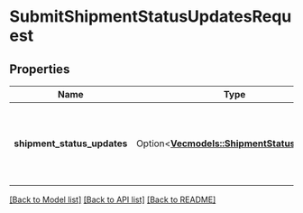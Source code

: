 # SubmitShipmentStatusUpdatesRequest

## Properties

Name | Type | Description | Notes
------------ | ------------- | ------------- | -------------
**shipment_status_updates** | Option<[**Vec<models::ShipmentStatusUpdate>**](ShipmentStatusUpdate.md)> | Contains a list of one or more ShipmentStatusUpdate objects, each representing an update to the status of a specific shipment. | [optional]

[[Back to Model list]](../README.md#documentation-for-models) [[Back to API list]](../README.md#documentation-for-api-endpoints) [[Back to README]](../README.md)


